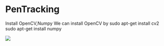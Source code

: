 # PenTracking


Install OpenCV,Numpy
  We can install OpenCV by
  sudo apt-get install cv2
  sudo apt-get install numpy

![](https://gifyu.com/image/xFQD)
